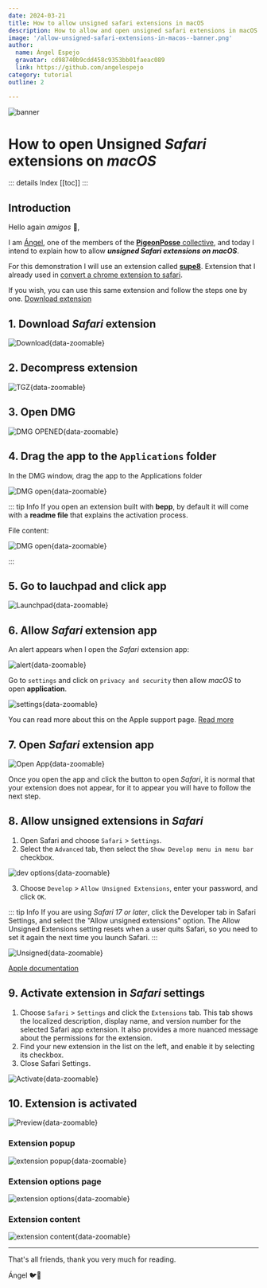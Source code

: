 ```yaml
---
date: 2024-03-21
title: How to allow unsigned safari extensions in macOS
description: How to allow and open unsigned safari extensions in macOS
image: '/allow-unsigned-safari-extensions-in-macos--banner.png'
author: 
  name: Ángel Espejo
  gravatar: cd98740b9cdd458c9353bb01faeac089
  link: https://github.com/angelespejo
category: tutorial
outline: 2

---
```


![banner](/allow-unsigned-safari-extensions-in-macos--banner.png)

# How to open **Unsigned** _Safari_ extensions on _macOS_ <Badge type="info" :text="$frontmatter.category" />

::: details Index
[[toc]]
:::

## Introduction

Hello again _amigos_ 🌟,

I am [Ángel](https://github.com/angelespejo), one of the members of the [**PigeonPosse** collective](https://github.com/pigeonposse), and today I intend to explain how to allow _**unsigned Safari extensions on macOS**_.

For this demonstration I will use an extension called [**supe8**](https://github.com/pigeonposse/super8/tree/main/packages/exts). Extension that I already used in [convert a chrome extension to safari](./convert-chrome-to-safari.md).

If you wish, you can use this same extension and follow the steps one by one. [Download extension](https://github.com/pigeonposse/super8/releases/latest/)

## 1. Download _Safari_ extension

![Download](/super8-safari-extension--github-download.png){data-zoomable}

## 2. Decompress extension

![TGZ](/super8-safari-extension--open-tgz.png){data-zoomable}

## 3. Open DMG

![DMG OPENED](/super8-safari-extension--dmg.png){data-zoomable}

## 4. Drag the app to the `Applications` folder

In the DMG window, drag the app to the Applications folder

![DMG open](/super8-safari-extension--dmg-open.png){data-zoomable}

::: tip Info
If you open an extension built with **bepp**, by default it will come with a **readme file** that explains the activation process.

File content:

![DMG open](/super8-safari-extension--dmg-readme.png){data-zoomable}

:::

## 5. Go to lauchpad and click app

![Launchpad](/super8-safari-extension--app-launchpad.png){data-zoomable}

## 6. Allow _Safari_ extension app

An alert appears when I open the _Safari_ extension app:

![alert](/super8-safari-extension--macos-permisions.png){data-zoomable}

Go to `settings` and click on `privacy and security` then allow _macOS_ to open **application**.

![settings](/super8-safari-extension--macos-settings-privacy.png){data-zoomable}

You can read more about this on the Apple support page. [Read more](https://support.apple.com/guide/mac-help/mh40616/mac)

## 7. Open _Safari_ extension app

![Open App](/super8-safari-extension--open-app+dock.png){data-zoomable}

Once you open the app and click the button to open _Safari_, it is normal that your extension does not appear, for it to appear you will have to follow the next step.

## 8. Allow unsigned extensions in _Safari_

1. Open Safari and choose `Safari` > `Settings`.
2. Select the `Advanced` tab, then select the `Show Develop menu in menu bar` checkbox.

![dev options](/super8-safari-extension-safari-settings-allow-developer-options.png){data-zoomable}

3. Choose `Develop` > `Allow Unsigned Extensions`, enter your password, and click `OK`.

::: tip Info
If you are using _Safari 17 or later_, click the Developer tab in Safari Settings, and select the "Allow unsigned extensions" option. The Allow Unsigned Extensions setting resets when a user quits Safari, so you need to set it again the next time you launch Safari.
:::

![Unsigned](/super8-safari-extension--safari-settings-prerequisits.png){data-zoomable}

[Apple documentation](https://developer.apple.com/documentation/safariservices/safari_app_extensions/building_a_safari_app_extension#2957925)

## 9. Activate extension in _Safari_ settings

1. Choose `Safari` > `Settings` and click the `Extensions` tab. This tab shows the localized description, display name, and version number for the selected Safari app extension. It also provides a more nuanced message about the permissions for the extension.
2. Find your new extension in the list on the left, and enable it by selecting its checkbox.
3. Close Safari Settings.

![Activate](/super8-safari-extension--safari-settings-activate.png){data-zoomable}

## 10. Extension is activated

![Preview](/super8-safari-extension--extension-preview.gif){data-zoomable}

### Extension popup

![extension popup](/super8-safari-extension--extension-popup.png){data-zoomable}

### Extension options page

![extension options](/super8-safari-extension--extension-options.png){data-zoomable}

### Extension content

![extension content](/super8-safari-extension--extension-content.png){data-zoomable}

---

That's all friends, thank you very much for reading.

Ángel 🐦🌈

